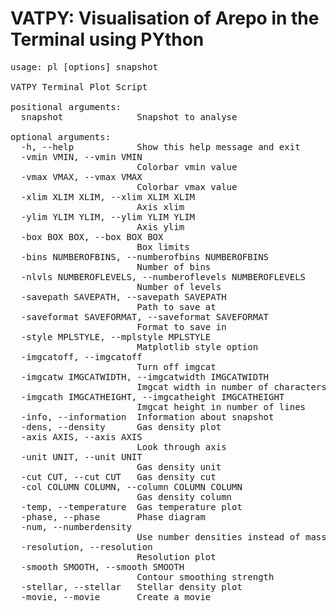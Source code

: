 # VATPY: Visualisation of Arepo in the Terminal using PYthon
<pre>
usage: pl [options] snapshot

VATPY Terminal Plot Script

positional arguments:
  snapshot              Snapshot to analyse

optional arguments:
  -h, --help            Show this help message and exit
  -vmin VMIN, --vmin VMIN
                        Colorbar vmin value
  -vmax VMAX, --vmax VMAX
                        Colorbar vmax value
  -xlim XLIM XLIM, --xlim XLIM XLIM
                        Axis xlim
  -ylim YLIM YLIM, --ylim YLIM YLIM
                        Axis ylim
  -box BOX BOX, --box BOX BOX
                        Box limits
  -bins NUMBEROFBINS, --numberofbins NUMBEROFBINS
                        Number of bins
  -nlvls NUMBEROFLEVELS, --numberoflevels NUMBEROFLEVELS
                        Number of levels
  -savepath SAVEPATH, --savepath SAVEPATH
                        Path to save at
  -saveformat SAVEFORMAT, --saveformat SAVEFORMAT
                        Format to save in
  -style MPLSTYLE, --mplstyle MPLSTYLE
                        Matplotlib style option
  -imgcatoff, --imgcatoff
                        Turn off imgcat
  -imgcatw IMGCATWIDTH, --imgcatwidth IMGCATWIDTH
                        Imgcat width in number of characters
  -imgcath IMGCATHEIGHT, --imgcatheight IMGCATHEIGHT
                        Imgcat height in number of lines
  -info, --information  Information about snapshot
  -dens, --density      Gas density plot
  -axis AXIS, --axis AXIS
                        Look through axis
  -unit UNIT, --unit UNIT
                        Gas density unit
  -cut CUT, --cut CUT   Gas density cut
  -col COLUMN COLUMN, --column COLUMN COLUMN
                        Gas density column
  -temp, --temperature  Gas temperature plot
  -phase, --phase       Phase diagram
  -num, --numberdensity
                        Use number densities instead of mass densities
  -resolution, --resolution
                        Resolution plot
  -smooth SMOOTH, --smooth SMOOTH
                        Contour smoothing strength
  -stellar, --stellar   Stellar density plot
  -movie, --movie       Create a movie
</pre>


